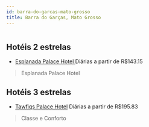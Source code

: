 ```yaml
---
id: barra-do-garcas-mato-grosso
title: Barra do Garças, Mato Grosso
---
```


<center><img src="https://static.hotelurbano.com/reservas/prod0/8/8525/5988ad80ce7d1_tawfiqs-palace-hotel.JPG" alt="" /></center>


## Hotéis 2 estrelas

-    [Esplanada Palace Hotel ](https://www.hurb.com/hoteis/barra-do-garcas/esplanada-palace-hotel-11232?cmp=18055) Diárias a partir de R$143.15
   > Esplanada Palace Hotel 

## Hotéis 3 estrelas

-    [Tawfiqs Palace Hotel](https://www.hurb.com/hoteis/barra-do-garcas/tawfiqs-palace-hotel-8525?cmp=18055) Diárias a partir de R$195.83
   > Classe e Conforto
